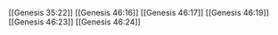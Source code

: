 [[Genesis 35:22]]
[[Genesis 46:16]]
[[Genesis 46:17]]
[[Genesis 46:19]]
[[Genesis 46:23]]
[[Genesis 46:24]]
